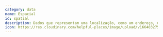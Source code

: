 ```yaml
---
category: data
name: Espacial
id: spatial
description: Dados que representam uma localização, como um endereço, um nome de local ou coordenadas geográficas; ou uma estrutura, como uma planta baixa.
icon: https://res.cloudinary.com/helpful-places/image/upload/v1664832750/dtpr-icons/data/spatial_dqyzgf.svg
---
```

